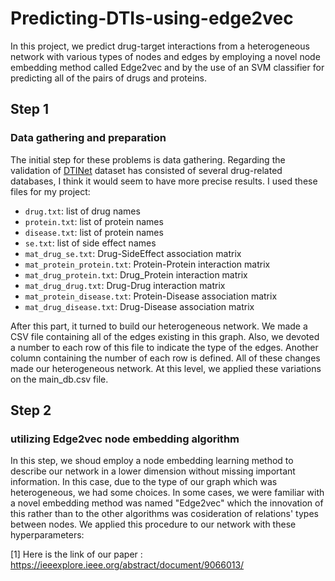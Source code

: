 # Predicting-DTIs-using-edge2vec
In this project, we predict drug-target interactions from a heterogeneous network with various types of nodes and edges by employing a novel node embedding method called Edge2vec and by the use of an SVM classifier for predicting all of the pairs of drugs and proteins.
## Step 1
### Data gathering and preparation
The initial step for these problems is data gathering. Regarding the validation of [DTINet](https://github.com/luoyunan/DTINet) dataset has consisted of several drug-related databases, I think it would seem to have more precise results. I used these files for my project:

- `drug.txt`: list of drug names
- `protein.txt`: list of protein names
- `disease.txt`: list of protein names
- `se.txt`: list of side effect names
- `mat_drug_se.txt`: Drug-SideEffect association matrix
- `mat_protein_protein.txt`: Protein-Protein interaction matrix
- `mat_drug_protein.txt`: Drug_Protein interaction matrix 
- `mat_drug_drug.txt`: Drug-Drug interaction matrix
- `mat_protein_disease.txt`: Protein-Disease association matrix
- `mat_drug_disease.txt`: Drug-Disease association matrix

After this part, it turned to build our heterogeneous network. We made a CSV file containing all of the edges existing in this graph. Also, we devoted a number to each row of this file to indicate the type of the edges. Another column containing the number of each row is defined. All of these changes made our heterogeneous network. At this level, we applied these variations on the main_db.csv file.

## Step 2
### utilizing Edge2vec node embedding algorithm
In this step, we shoud employ a node embedding learning method to describe our network in a lower dimension without missing important information. In this case, due to the type of our graph which was heterogeneous, we had some choices. In some cases, we were familiar with a novel embedding method was named "Edge2vec" which the innovation of this rather than to the other algorithms was cosideration of relations' types between nodes. We applied this procedure to our network with these hyperparameters: 

[1] Here is the link of our paper : https://ieeexplore.ieee.org/abstract/document/9066013/